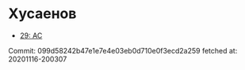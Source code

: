 # Хусаенов
- [29: AC](29.md)

Commit: 099d58242b47e1e7e4e03eb0d710e0f3ecd2a259
 fetched at: 20201116-200307
